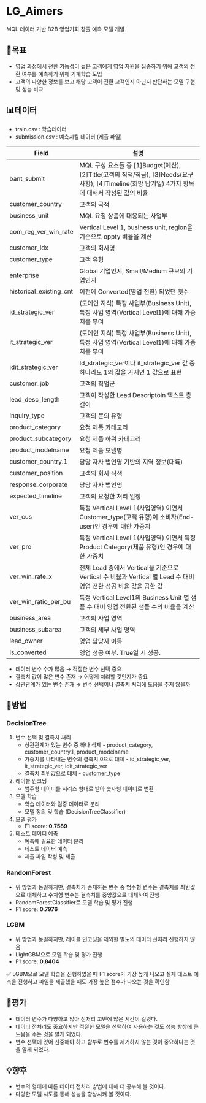 # LG_Aimers
MQL 데이터 기반 B2B 영업기회 창출 예측 모델 개발

## 📌목표
- 영업 과정에서 전환 가능성이 높은 고객에게 영업 자원을 집중하기 위해 고객의 전환 여부를 예측하기 위해 기계학습 도입
- 고객의 다양한 정보를 보고 해당 고객이 전환 고객인지 아닌지 판단하는 모델 구현 및 성능 비교

## 📊데이터
- train.csv : 학습데이터
- submission.csv : 예측시킬 데이터 (제출 파일)

| Field | 설명 |
| --- | --- |
| bant_submit | MQL 구성 요소들 중 [1]Budget(예산), [2]Title(고객의 직책/직급), [3]Needs(요구사항), [4]Timeline(희망 납기일) 4가지 항목에 대해서 작성된 값의 비율 |
| customer_country | 고객의 국적 |
| business_unit | MQL 요청 상품에 대응되는 사업부 |
| com_reg_ver_win_rate | Vertical Level 1, business unit, region을 기준으로 oppty 비율을 계산 |
| customer_idx | 고객의 회사명 |
| customer_type | 고객 유형 |
| enterprise | Global 기업인지, Small/Medium 규모의 기업인지 |
| historical_existing_cnt | 이전에 Converted(영업 전환) 되었던 횟수 |
| id_strategic_ver | (도메인 지식) 특정 사업부(Business Unit), 특정 사업 영역(Vertical Level1)에 대해 가중치를 부여 |
| it_strategic_ver | (도메인 지식) 특정 사업부(Business Unit), 특정 사업 영역(Vertical Level1)에 대해 가중치를 부여 |
| idit_strategic_ver | Id_strategic_ver이나 it_strategic_ver 값 중 하나라도 1의 값을 가지면 1 값으로 표현 |
| customer_job | 고객의 직업군 |
| lead_desc_length | 고객이 작성한 Lead Descriptoin 텍스트 총 길이 |
| inquiry_type | 고객의 문의 유형 |
| product_category | 요청 제품 카테고리 |
| product_subcategory | 요청 제품 하위 카테고리 |
| product_modelname | 요청 제품 모델명 |
| customer_country.1 | 담당 자사 법인명 기반의 지역 정보(대륙) |
| customer_position | 고객의 회사 직책 |
| response_corporate | 담당 자사 법인명 |
| expected_timeline | 고객의 요청한 처리 일정 |
| ver_cus | 특정 Vertical Level 1(사업영역) 이면서 Customer_type(고객 유형)이 소비자(End-user)인 경우에 대한 가중치 |
| ver_pro | 특정 Vertical Level 1(사업영역) 이면서 특정 Product Category(제품 유형)인 경우에 대한 가중치 |
| ver_win_rate_x | 전체 Lead 중에서 Vertical을 기준으로 Vertical 수 비율과 Vertical 별 Lead 수 대비 영업 전환 성공 비율 값을 곱한 값 |
| ver_win_ratio_per_bu | 특정 Vertical Level1의 Business Unit 별 샘플 수 대비 영업 전환된 샘플 수의 비율을 계산 |
| business_area | 고객의 사업 영역 |
| business_subarea | 고객의 세부 사업 영역 |
| lead_owner | 영업 담당자 이름 |
| is_converted | 영업 성공 여부. True일 시 성공. |
- 데이터 변수 수가 많음 → 적절한 변수 선택 중요
- 결측치 값이 많은 변수 존재 → 어떻게 처리할 것인지가 중요
- 상관관계가 있는 변수 존재 → 변수 선택이나 결측치 처리에 도움을 주지 않을까

## 🧐방법

### DecisionTree
1. 변수 선택 및 결측치 처리
    - 상관관계가 있는 변수 중 하나 삭제 - product_category, customer_country.1, product_modelname
    - 가중치를 나타내는 변수의 결측치 0으로 대체 - id_strategic_ver, it_strategic_ver, idit_strategic_ver
    - 결측치 최빈값으로 대체 - customer_type
2. 레이블 인코딩
    - 범주형 데이터를 시리즈 형태로 받아 숫자형 데이터로 변환
3. 모델 학습
    - 학습 데이터와 검증 데이터로 분리
    - 모델 정의 및 학습 (DecisionTreeClassifier)
4. 모델 평가
    - F1 score: **0.7589**
5. 테스트 데이터 예측
    - 예측에 필요한 데이터 분리
    - 테스트 데이터 예측
    - 제출 파일 작성 및 제출

### RandomForest
- 위 방법과 동일하지만, 결측치가 존재하는 변수 중 범주형 변수는 결측치를 최빈값으로 대체하고 수치형 변수는 결측치를 중앙값으로 대체하여 진행
- RandomForestClassifier로 모델 학습 및 평가 진행
- F1 score: **0.7976**

### LGBM
- 위 방법과 동일하지만, 레이블 인코딩을 제외한 별도의 데이터 전처리 진행하지 않음
- LightGBM으로 모델 학습 및 평가 진행
- F1 score: **0.8404**

✅ LGBM으로 모델 학습을 진행하였을 때 F1 score가 가장 높게 나오고 실제 테스트 예측을 진행하고 파일을 제출했을 때도 가장 높은 점수가 나오는 것을 확인함

## 💬평가
- 데이터 변수가 다양하고 많아 전처리 고민에 많은 시간이 걸렸다.
- 데이터 전처리도 중요하지만 적절한 모델을 선택하여 사용하는 것도 성능 향상에 큰 도움을 주는 것을 알게 되었다.
- 변수 선택에 있어 신중해야 하고 함부로 변수를 제거하지 않는 것이 중요하다는 것을 알게 되었다.

## 💡향후
- 변수의 형태에 따른 데이터 전처리 방법에 대해 더 공부해 볼 것이다.
- 다양한 모델 시도를 통해 성능을 향상시켜 볼 것이다.
